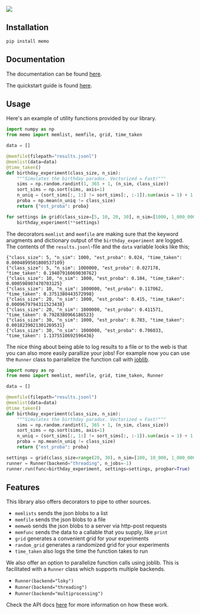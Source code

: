 ![](docs/header.png)

## Installation

```
pip install memo
```

## Documentation

The documentation can be found [here](https://koaning.github.io/memo/).

The quickstart guide is found [here](https://koaning.github.io/memo/getting-started.html).

## Usage

Here's an example of utility functions provided by our library.

```python
import numpy as np
from memo import memlist, memfile, grid, time_taken

data = []

@memfile(filepath="results.jsonl")
@memlist(data=data)
@time_taken()
def birthday_experiment(class_size, n_sim):
    """Simulates the birthday paradox. Vectorized = Fast!"""
    sims = np.random.randint(1, 365 + 1, (n_sim, class_size))
    sort_sims = np.sort(sims, axis=1)
    n_uniq = (sort_sims[:, 1:] != sort_sims[:, :-1]).sum(axis = 1) + 1
    proba = np.mean(n_uniq != class_size)
    return {"est_proba": proba}

for settings in grid(class_size=[5, 10, 20, 30], n_sim=[1000, 1_000_000]):
    birthday_experiment(**settings)
```

The decorators `memlist` and `memfile` are making sure that the keyword arugments and
dictionary output of the `birthday_experiment` are logged. The contents of the `results.jsonl`-file
and the `data` variable looks like this;

```
{"class_size": 5, "n_sim": 1000, "est_proba": 0.024, "time_taken": 0.0004899501800537109}
{"class_size": 5, "n_sim": 1000000, "est_proba": 0.027178, "time_taken": 0.19407916069030762}
{"class_size": 10, "n_sim": 1000, "est_proba": 0.104, "time_taken": 0.000598907470703125}
{"class_size": 10, "n_sim": 1000000, "est_proba": 0.117062, "time_taken": 0.3751380443572998}
{"class_size": 20, "n_sim": 1000, "est_proba": 0.415, "time_taken": 0.0009679794311523438}
{"class_size": 20, "n_sim": 1000000, "est_proba": 0.411571, "time_taken": 0.7928380966186523}
{"class_size": 30, "n_sim": 1000, "est_proba": 0.703, "time_taken": 0.0018239021301269531}
{"class_size": 30, "n_sim": 1000000, "est_proba": 0.706033, "time_taken": 1.1375510692596436}
```

The nice thing about being able to log results to a file or to the web is that
you can also more easily parallize your jobs! For example now you can use the `Runner`
class to parrallelize the function call with [joblib].

[joblib]: https://joblib.readthedocs.io/en/latest/

```python
import numpy as np
from memo import memlist, memfile, grid, time_taken, Runner

data = []

@memfile(filepath="results.jsonl")
@memlist(data=data)
@time_taken()
def birthday_experiment(class_size, n_sim):
    """Simulates the birthday paradox. Vectorized = Fast!"""
    sims = np.random.randint(1, 365 + 1, (n_sim, class_size))
    sort_sims = np.sort(sims, axis=1)
    n_uniq = (sort_sims[:, 1:] != sort_sims[:, :-1]).sum(axis = 1) + 1
    proba = np.mean(n_uniq != class_size)
    return {"est_proba": proba}

settings = grid(class_size=range(20, 30), n_sim=[100, 10_000, 1_000_000])
runner = Runner(backend="threading", n_jobs=-1)
runner.run(func=birthday_experiment, settings=settings, progbar=True)
```

## Features

This library also offers decorators to pipe to other sources.

- `memlists` sends the json blobs to a list
- `memfile` sends the json blobs to a file
- `memweb` sends the json blobs to a server via http-post requests
- `memfunc` sends the data to a callable that you supply, like `print`
- `grid` generates a convenient grid for your experiments
- `random_grid` generates a randomized grid for your experiments
- `time_taken` also logs the time the function takes to run

We also offer an option to parallelize function calls using joblib. This
is facilitated with a `Runner` class which supports multiple backends.

- `Runner(backend="loky")`
- `Runner(backend="threading")`
- `Runner(backend="multiprocessing")`

Check the API docs [here](https://koaning.github.io/memo/util.html) for more information on
how these work.
